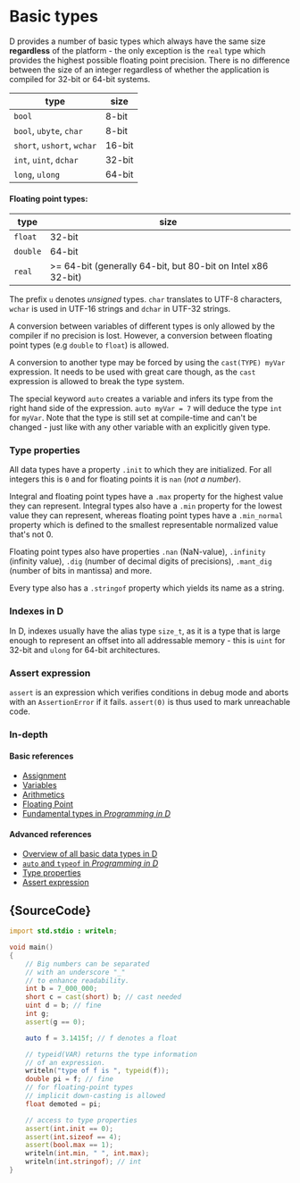 # Basic types

D provides a number of basic types which always have the same
size **regardless** of the platform - the only exception
is the `real` type which provides the highest possible floating point
precision. There is no difference
between the size of an integer regardless of whether the application
is compiled for 32-bit or 64-bit systems.

| type                          | size
|-------------------------------|------------
|`bool`                         | 8-bit
|`bool`, `ubyte`, `char`        | 8-bit
|`short`, `ushort`, `wchar`     | 16-bit
|`int`, `uint`, `dchar`         | 32-bit
|`long`, `ulong`                | 64-bit

#### Floating point types:

| type    | size
|---------|--------------------------------------------------
|`float`  | 32-bit
|`double` | 64-bit
|`real`   | >= 64-bit (generally 64-bit, but 80-bit on Intel x86 32-bit)

The prefix `u` denotes *unsigned* types. `char` translates to
UTF-8 characters, `wchar` is used in UTF-16 strings and `dchar`
in UTF-32 strings.

A conversion between variables of different types is only
allowed by the compiler if no precision is lost. However,
a conversion between floating point types
(e.g `double` to `float`) is allowed.

A conversion to another type may be forced by using the
`cast(TYPE) myVar` expression. It needs to be used with great care though,
as the `cast` expression is allowed to break the type system.

The special keyword `auto` creates a variable and infers its
type from the right hand side of the expression. `auto myVar = 7`
will deduce the type `int` for `myVar`. Note that the type is still
set at compile-time and can't be changed - just like with any other
variable with an explicitly given type.

### Type properties

All data types have a property `.init` to which they are initialized.
For all integers this is `0` and for floating points it is `nan` (*not a number*).

Integral and floating point types have a `.max` property for the highest value
they can represent. Integral types also have a `.min` property for the lowest value
they can represent, whereas floating point types have a `.min_normal` property
which is defined to the smallest representable normalized value that's not 0.

Floating point types also have properties `.nan` (NaN-value), `.infinity`
(infinity value), `.dig` (number of decimal digits of precisions), `.mant_dig`
(number of bits in mantissa) and more.

Every type also has a `.stringof` property which yields its name as a string.

### Indexes in D

In D, indexes usually have the alias type `size_t`, as it is a type that
is large enough to represent an offset into all addressable memory - this is
`uint` for 32-bit and `ulong` for 64-bit architectures.

### Assert expression

`assert` is an expression which verifies conditions in debug mode and aborts
with an `AssertionError` if it fails.
`assert(0)` is thus used to mark unreachable code.

### In-depth

#### Basic references

- [Assignment](http://ddili.org/ders/d.en/assignment.html)
- [Variables](http://ddili.org/ders/d.en/variables.html)
- [Arithmetics](http://ddili.org/ders/d.en/arithmetic.html)
- [Floating Point](http://ddili.org/ders/d.en/floating_point.html)
- [Fundamental types in _Programming in D_](http://ddili.org/ders/d.en/types.html)

#### Advanced references

- [Overview of all basic data types in D](https://dlang.org/spec/type.html)
- [`auto` and `typeof` in _Programming in D_](http://ddili.org/ders/d.en/auto_and_typeof.html)
- [Type properties](https://dlang.org/spec/property.html)
- [Assert expression](https://dlang.org/spec/expression.html#AssertExpression)

## {SourceCode}

```d
import std.stdio : writeln;

void main()
{
    // Big numbers can be separated
    // with an underscore "_"
    // to enhance readability.
    int b = 7_000_000;
    short c = cast(short) b; // cast needed
    uint d = b; // fine
    int g;
    assert(g == 0);

    auto f = 3.1415f; // f denotes a float

    // typeid(VAR) returns the type information
    // of an expression.
    writeln("type of f is ", typeid(f));
    double pi = f; // fine
    // for floating-point types
    // implicit down-casting is allowed
    float demoted = pi;

    // access to type properties
    assert(int.init == 0);
    assert(int.sizeof == 4);
    assert(bool.max == 1);
    writeln(int.min, " ", int.max);
    writeln(int.stringof); // int
}
```
